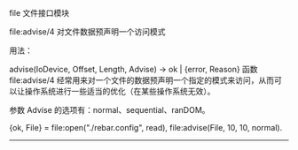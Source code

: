 file 文件接口模块

file:advise/4
对文件数据预声明一个访问模式

用法：

advise(IoDevice, Offset, Length, Advise) -> ok | {error, Reason}
函数 file:advise/4 经常用来对一个文件的数据预声明一个指定的模式来访问，从而可以让操作系统进行一些适当的优化（在某些操作系统无效）。

参数 Advise 的选项有：normal、sequential、ranDOM。

{ok, File} = file:open("./rebar.config", read),
file:advise(File, 10, 10, normal).

----------
